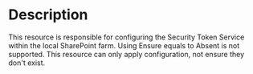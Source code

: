 # Description

This resource is responsible for configuring the Security Token Service within
the local SharePoint farm. Using Ensure equals to Absent is not supported.
This resource can only apply configuration, not ensure they don't exist.
